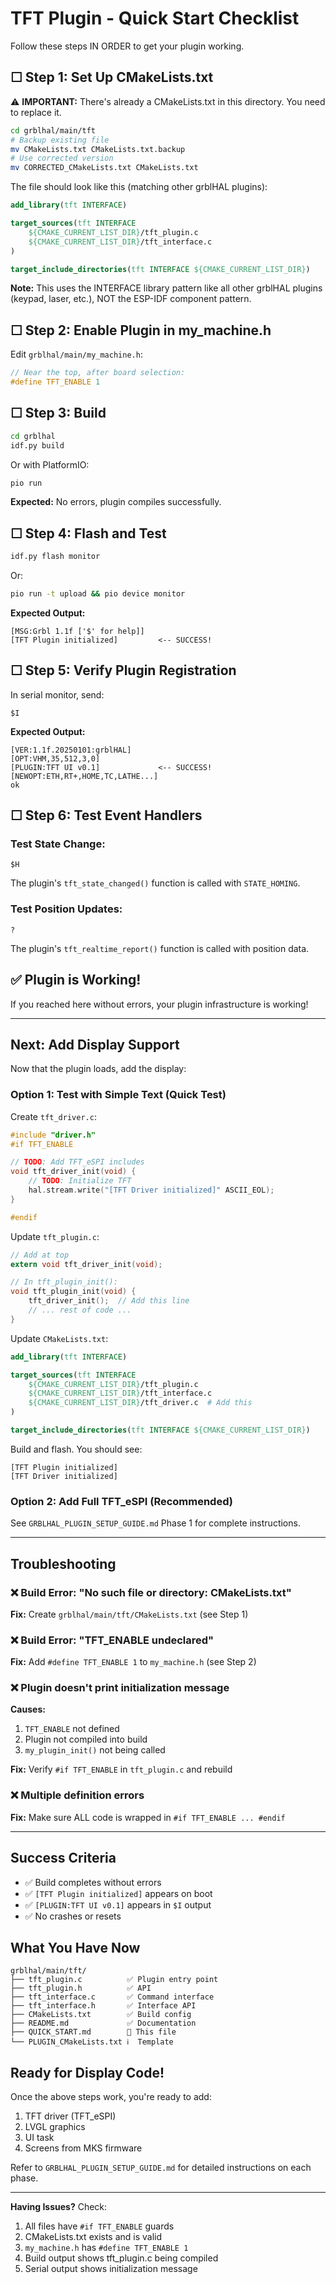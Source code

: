 # TFT Plugin - Quick Start Checklist

Follow these steps IN ORDER to get your plugin working.

## ☐ Step 1: Set Up CMakeLists.txt

⚠️ **IMPORTANT:** There's already a CMakeLists.txt in this directory. You need to replace it.

```bash
cd grblhal/main/tft
# Backup existing file
mv CMakeLists.txt CMakeLists.txt.backup
# Use corrected version
mv CORRECTED_CMakeLists.txt CMakeLists.txt
```

The file should look like this (matching other grblHAL plugins):

```cmake
add_library(tft INTERFACE)

target_sources(tft INTERFACE
    ${CMAKE_CURRENT_LIST_DIR}/tft_plugin.c
    ${CMAKE_CURRENT_LIST_DIR}/tft_interface.c
)

target_include_directories(tft INTERFACE ${CMAKE_CURRENT_LIST_DIR})
```

**Note:** This uses the INTERFACE library pattern like all other grblHAL plugins (keypad, laser, etc.), NOT the ESP-IDF component pattern.

## ☐ Step 2: Enable Plugin in my_machine.h

Edit `grblhal/main/my_machine.h`:

```c
// Near the top, after board selection:
#define TFT_ENABLE 1
```

## ☐ Step 3: Build

```bash
cd grblhal
idf.py build
```

Or with PlatformIO:

```bash
pio run
```

**Expected:** No errors, plugin compiles successfully.

## ☐ Step 4: Flash and Test

```bash
idf.py flash monitor
```

Or:

```bash
pio run -t upload && pio device monitor
```

**Expected Output:**

```
[MSG:Grbl 1.1f ['$' for help]]
[TFT Plugin initialized]         <-- SUCCESS!
```

## ☐ Step 5: Verify Plugin Registration

In serial monitor, send:

```
$I
```

**Expected Output:**

```
[VER:1.1f.20250101:grblHAL]
[OPT:VHM,35,512,3,0]
[PLUGIN:TFT UI v0.1]             <-- SUCCESS!
[NEWOPT:ETH,RT+,HOME,TC,LATHE...]
ok
```

## ☐ Step 6: Test Event Handlers

### Test State Change:

```
$H
```

The plugin's `tft_state_changed()` function is called with `STATE_HOMING`.

### Test Position Updates:

```
?
```

The plugin's `tft_realtime_report()` function is called with position data.

## ✅ Plugin is Working!

If you reached here without errors, your plugin infrastructure is working!

---

## Next: Add Display Support

Now that the plugin loads, add the display:

### Option 1: Test with Simple Text (Quick Test)

Create `tft_driver.c`:

```c
#include "driver.h"
#if TFT_ENABLE

// TODO: Add TFT_eSPI includes
void tft_driver_init(void) {
    // TODO: Initialize TFT
    hal.stream.write("[TFT Driver initialized]" ASCII_EOL);
}

#endif
```

Update `tft_plugin.c`:

```c
// Add at top
extern void tft_driver_init(void);

// In tft_plugin_init():
void tft_plugin_init(void) {
    tft_driver_init();  // Add this line
    // ... rest of code ...
}
```

Update `CMakeLists.txt`:

```cmake
add_library(tft INTERFACE)

target_sources(tft INTERFACE
    ${CMAKE_CURRENT_LIST_DIR}/tft_plugin.c
    ${CMAKE_CURRENT_LIST_DIR}/tft_interface.c
    ${CMAKE_CURRENT_LIST_DIR}/tft_driver.c  # Add this
)

target_include_directories(tft INTERFACE ${CMAKE_CURRENT_LIST_DIR})
```

Build and flash. You should see:
```
[TFT Plugin initialized]
[TFT Driver initialized]
```

### Option 2: Add Full TFT_eSPI (Recommended)

See `GRBLHAL_PLUGIN_SETUP_GUIDE.md` Phase 1 for complete instructions.

---

## Troubleshooting

### ❌ Build Error: "No such file or directory: CMakeLists.txt"

**Fix:** Create `grblhal/main/tft/CMakeLists.txt` (see Step 1)

### ❌ Build Error: "TFT_ENABLE undeclared"

**Fix:** Add `#define TFT_ENABLE 1` to `my_machine.h` (see Step 2)

### ❌ Plugin doesn't print initialization message

**Causes:**
1. `TFT_ENABLE` not defined
2. Plugin not compiled into build
3. `my_plugin_init()` not being called

**Fix:** Verify `#if TFT_ENABLE` in `tft_plugin.c` and rebuild

### ❌ Multiple definition errors

**Fix:** Make sure ALL code is wrapped in `#if TFT_ENABLE ... #endif`

---

## Success Criteria

- ✅ Build completes without errors
- ✅ `[TFT Plugin initialized]` appears on boot
- ✅ `[PLUGIN:TFT UI v0.1]` appears in `$I` output
- ✅ No crashes or resets

## What You Have Now

```
grblhal/main/tft/
├── tft_plugin.c          ✅ Plugin entry point
├── tft_plugin.h          ✅ API
├── tft_interface.c       ✅ Command interface
├── tft_interface.h       ✅ Interface API
├── CMakeLists.txt        ✅ Build config
├── README.md             ✅ Documentation
├── QUICK_START.md        📖 This file
└── PLUGIN_CMakeLists.txt ℹ️  Template
```

## Ready for Display Code!

Once the above steps work, you're ready to add:
1. TFT driver (TFT_eSPI)
2. LVGL graphics
3. UI task
4. Screens from MKS firmware

Refer to `GRBLHAL_PLUGIN_SETUP_GUIDE.md` for detailed instructions on each phase.

---

**Having Issues?** Check:
1. All files have `#if TFT_ENABLE` guards
2. CMakeLists.txt exists and is valid
3. `my_machine.h` has `#define TFT_ENABLE 1`
4. Build output shows tft_plugin.c being compiled
5. Serial output shows initialization message
